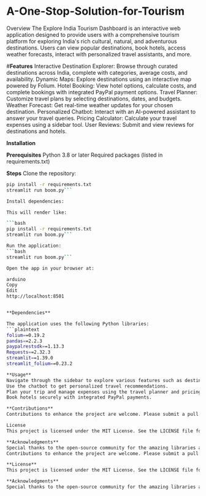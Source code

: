 # A-One-Stop-Solution-for-Tourism

Overview
The Explore India Tourism Dashboard is an interactive web application designed to provide users with a comprehensive tourism platform for exploring India's rich cultural, natural, and adventurous destinations. Users can view popular destinations, book hotels, access weather forecasts, interact with personalized travel assistants, and more.

#**Features**
Interactive Destination Explorer: Browse through curated destinations across India, complete with categories, average costs, and availability.
Dynamic Maps: Explore destinations using an interactive map powered by Folium.
Hotel Booking: View hotel options, calculate costs, and complete bookings with integrated PayPal payment options.
Travel Planner: Customize travel plans by selecting destinations, dates, and budgets.
Weather Forecast: Get real-time weather updates for your chosen destination.
Personalized Chatbot: Interact with an AI-powered assistant to answer your travel queries.
Pricing Calculator: Calculate your travel expenses using a sidebar tool.
User Reviews: Submit and view reviews for destinations and hotels.

**Installation**

**Prerequisites**
Python 3.8 or later
Required packages (listed in requirements.txt)

**Steps**
Clone the repository:
```bash
pip install -r requirements.txt
streamlit run boom.py```

Install dependencies:

This will render like:

```bash
pip install -r requirements.txt
streamlit run boom.py```

Run the application:
```bash
streamlit run boom.py```

Open the app in your browser at:

arduino
Copy
Edit
http://localhost:8501


**Dependencies**

The application uses the following Python libraries:
```plaintext
folium==0.19.2
pandas==2.2.3
paypalrestsdk==1.13.3
Requests==2.32.3
streamlit==1.39.0
streamlit_folium==0.23.2

**Usage**
Navigate through the sidebar to explore various features such as destinations, hotel booking, travel planning, and weather forecasting.
Use the chatbot to get personalized travel recommendations.
Plan your trip and manage expenses using the travel planner and pricing calculator.
Book hotels securely with integrated PayPal payments.

**Contributions**
Contributions to enhance the project are welcome. Please submit a pull request or open an issue for any feature suggestions or bug reports.

License
This project is licensed under the MIT License. See the LICENSE file for details.

**Acknowledgments**
Special thanks to the open-source community for the amazing libraries and tools that power this project.
Contributions to enhance the project are welcome. Please submit a pull request or open an issue for any feature suggestions or bug reports.

**License**
This project is licensed under the MIT License. See the LICENSE file for details.

**Acknowledgments**
Special thanks to the open-source community for the amazing libraries and tools that power this project.
